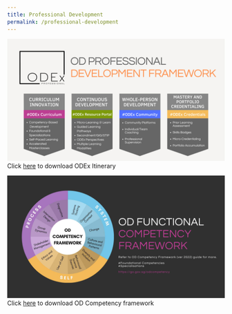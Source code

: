 ```yaml
---
title: Professional Development
permalink: /professional-development
---
```


![](/images/ODEx%20Itinerary.jpg) Click [here](https://go.gov.sg/odexitinerary) to download ODEx Itinerary

![](/images/OD%20Competency%20Framework-correct.jpg) Click [here](https://go.gov.sg/odcompetency) to download OD Competency framework

